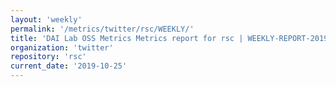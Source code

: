```yaml
---
layout: 'weekly'
permalink: '/metrics/twitter/rsc/WEEKLY/'
title: 'DAI Lab OSS Metrics Metrics report for rsc | WEEKLY-REPORT-2019-10-25'
organization: 'twitter'
repository: 'rsc'
current_date: '2019-10-25'
---
```

